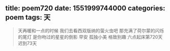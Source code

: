 title: poem720
date: 1551999744000
categories: poem
tags: 天
---
> 天再暖和一点的时候
我们去看西双版纳的萤火虫吧
那充满了荷尔蒙的闪烁的尾灯
是你吻过的星星的倒影
早安
孤独小美
格致别趣
六点起床第720天 迟到73天
